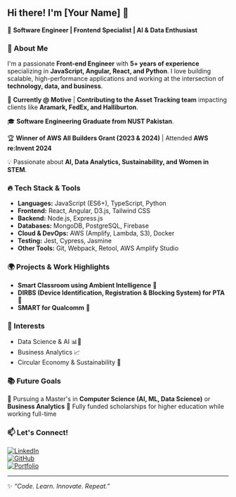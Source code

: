 ## Hi there! I'm [Your Name] 👋

🚀 **Software Engineer | Frontend Specialist | AI & Data Enthusiast**

### 🌟 About Me
I'm a passionate **Front-end Engineer** with **5+ years of experience** specializing in **JavaScript, Angular, React, and Python**. I love building scalable, high-performance applications and working at the intersection of **technology, data, and business**.

📍 **Currently @ Motive** | **Contributing to the Asset Tracking team** impacting clients like **Aramark, FedEx, and Halliburton**.

🎓 **Software Engineering Graduate from NUST Pakistan**.

🏆 **Winner of AWS All Builders Grant (2023 & 2024)** | Attended **AWS re:Invent 2024**

💡 Passionate about **AI, Data Analytics, Sustainability, and Women in STEM**.

### 🔥 Tech Stack & Tools

- **Languages:** JavaScript (ES6+), TypeScript, Python
- **Frontend:** React, Angular, D3.js, Tailwind CSS
- **Backend:** Node.js, Express.js
- **Databases:** MongoDB, PostgreSQL, Firebase
- **Cloud & DevOps:** AWS (Amplify, Lambda, S3), Docker
- **Testing:** Jest, Cypress, Jasmine
- **Other Tools:** Git, Webpack, Retool, AWS Amplify Studio

### 🌍 Projects & Work Highlights
- **Smart Classroom using Ambient Intelligence** 🏫
- **DIRBS (Device Identification, Registration & Blocking System) for PTA** 📲
- **SMART for Qualcomm** 📡

### 🎯 Interests
- Data Science & AI 📊🤖
- Business Analytics 📈
- Circular Economy & Sustainability 🌱

### 📚 Future Goals
🔹 Pursuing a Master's in **Computer Science (AI, ML, Data Science)** or **Business Analytics**
🔹 Fully funded scholarships for higher education while working full-time

### 📫 Let's Connect!
[![LinkedIn](https://img.shields.io/badge/LinkedIn-%230077B5.svg?style=for-the-badge&logo=linkedin&logoColor=white)](https://www.linkedin.com/in/yourprofile/)  
[![GitHub](https://img.shields.io/badge/GitHub-000000?style=for-the-badge&logo=github&logoColor=white)](https://github.com/yourgithub/)  
[![Portfolio](https://img.shields.io/badge/Portfolio-%23E4405F.svg?style=for-the-badge&logo=web&logoColor=white)](https://yourportfolio.com/)

---
✨ *“Code. Learn. Innovate. Repeat.”*

